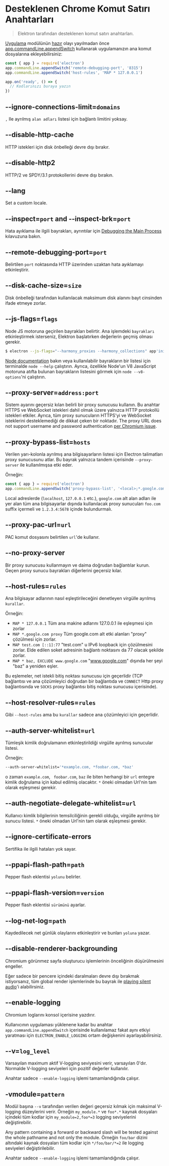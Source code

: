 # Desteklenen Chrome Komut Satırı Anahtarları

> Elektron tarafından desteklenen komut satırı anahtarları.

[Uygulama](app.md) modülünün [hazır](app.md#event-ready) olayı yayılmadan önce [app.commandLine.appendSwitch](app.md#appcommandlineappendswitchswitch-value) kullanarak uygulamanızın ana komut dosyalarına ekleyebilirsiniz:

```javascript
const { app } = require('electron')
app.commandLine.appendSwitch('remote-debugging-port', '8315')
app.commandLine.appendSwitch('host-rules', 'MAP * 127.0.0.1')

app.on('ready', () => {
  // Kodlarınızı buraya yazın
})
```

## --ignore-connections-limit=`domains`

`,` Ile ayrılmış `alan adları` listesi için bağlantı limitini yoksay.

## --disable-http-cache

HTTP istekleri için disk önbelleği devre dışı bırakır.

## --disable-http2

HTTP/2 ve SPDY/3.1 protokollerini devre dışı bırakın.

## --lang

Set a custom locale.

## --inspect=`port` and --inspect-brk=`port`

Hata ayıklama ile ilgili bayrakları, ayrıntılar için [Debugging the Main Process](../tutorial/debugging-main-process.md) kılavuzuna bakın.

## --remote-debugging-port=`port`

Belirtilen `port` noktasında HTTP üzerinden uzaktan hata ayıklamayı etkinleştirir.

## --disk-cache-size=`size`

Disk önbelleği tarafından kullanılacak maksimum disk alanını bayt cinsinden ifade etmeye zorlar.

## --js-flags=`flags`

Node JS motoruna geçirilen bayrakları belirtir. Ana işlemdeki `bayrakları` etkinleştirmek isterseniz, Elektron başlatırken değerlerin geçmiş olması gerekir.

```sh
$ electron --js-flags="--harmony_proxies --harmony_collections" app'iniz
```

[Node documentation](https://nodejs.org/api/cli.html) bakın veya kullanılabilir bayrakların bir listesi için terminalde `node --help` çalıştırın. Ayrıca, özellikle Node'un V8 JavaScript motoruna atıfta bulunan bayrakların listesini görmek için `node --v8-options`'ni çalıştırın.

## --proxy-server=`address:port`

Sistem ayarını geçersiz kılan belirli bir proxy sunucusu kullanın. Bu anahtar HTTPS ve WebSocket istekleri dahil olmak üzere yalnızca HTTP protokollü istekleri etkiler. Ayrıca, tüm proxy sunucuların HTTPS'yi ve WebSocket isteklerini desteklemediği de dikkat çeken bir noktadır. The proxy URL does not support username and password authentication [per Chromium issue](https://bugs.chromium.org/p/chromium/issues/detail?id=615947).

## --proxy-bypass-list=`hosts`

Verilen yarı-kolonla ayrılmış ana bilgisayarların listesi için Electron talimatları proxy sunucusunu atlar. Bu bayrak yalnızca tandem içerisinde `--proxy-server` ile kullanılmışsa etki eder.

Örneğin:

```javascript
const { app } = require('electron')
app.commandLine.appendSwitch('proxy-bypass-list', '<local>;*.google.com;*foo.com;1.2.3.4:5678')
```

Local adreslerde (`localhost`, `127.0.0.1` etc.), `google.com` alt alan adları ile yer alan tüm ana bilgisayarlar dışında kullanılacak proxy sunucuları `foo.com` suffix içermeli ve `1.2.3.4:5678` içinde bulundurmalı.

## --proxy-pac-url=`url`

PAC komut dosyasını belirtilen `url`'de kullanır.

## --no-proxy-server

Bir proxy sunucusu kullanmayın ve daima doğrudan bağlantılar kurun. Geçen proxy sunucu bayrakları diğerlerini geçersiz kılar.

## --host-rules=`rules`

Ana bilgisayar adlarının nasıl eşleştirileceğini denetleyen virgülle ayrılmış `kurallar`.

Örneğin:

* `MAP * 127.0.0.1` Tüm ana makine adlarını 127.0.0.1 ile eşleşmesi için zorlar
* `MAP *.google.com proxy` Tüm google.com alt etki alanları "proxy" çözülmesi için zorlar.
* `MAP test.com [::1]:77` "test.com" u IPv6 loopback için çözülmesini zorlar. Elde edilen soket adresinin bağlantı noktasını da 77 olacak şekilde zorlar.
* `MAP * baz, EXCLUDE www.google.com` "www.google.com" dışında her şeyi "baz" a yeniden eşler.

Bu eşlemeler, net istekli bitiş noktası sunucusu için geçerlidir (TCP bağlantısı ve ana çözümleyici doğrudan bir bağlantıda ve `CONNECT` Http proxy bağlantısında ve `SOCKS` proxy bağlantısı bitiş noktası sunucusu içerisinde).

## --host-resolver-rules=`rules`

Gibi `--host-rules` ama bu `kurallar` sadece ana çözümleyici için geçerlidir.

## --auth-server-whitelist=`url`

Tümleşik kimlik doğrulamanın etkinleştirildiği virgülle ayrılmış sunucular listesi.

Örneğin:

```sh
--auth-server-whitelist='*example.com, *foobar.com, *baz'
```

o zaman `example.com`, ` foobar.com`, `baz` ile biten herhangi bir `url` entegre kimlik doğrulama için kabul edilmiş olacaktır. `*` öneki olmadan Url'nin tam olarak eşleşmesi gerekir.

## --auth-negotiate-delegate-whitelist=`url`

Kullanıcı kimlik bilgilerinin temsilciliğinin gerekli olduğu, virgülle ayrılmış bir sunucu listesi. `*` öneki olmadan Url'nin tam olarak eşleşmesi gerekir.

## --ignore-certificate-errors

Sertifika ile ilgili hataları yok sayar.

## --ppapi-flash-path=`path`

Pepper flash eklentisi `yolunu` belirler.

## --ppapi-flash-version=`version`

Pepper flash eklentisi `sürümünü` ayarlar.

## --log-net-log=`path`

Kaydedilecek net günlük olaylarını etkinleştirir ve bunları `yoluna` yazar.

## --disable-renderer-backgrounding

Chromium görünmez sayfa oluşturucu işlemlerinin önceliğinin düşürülmesini engeller.

Eğer sadece bir pencere içindeki daralmaları devre dışı bırakmak istiyorsanız, tüm global render işlemlerinde bu bayrak ile [playing silent audio](https://github.com/atom/atom/pull/9485/files)'i alabilirsiniz.

## --enable-logging

Chromium loglarını konsol içerisine yazdırır.

Kullanıcının uygulaması yüklenene kadar bu anahtar `app.commandLine.appendSwitch` içerisinde kullanılamaz fakat aynı etkiyi yaratması için `ELECTRON_ENABLE_LOGGING` ortam değişkenini ayarlayabilirsiniz.

## --v=`log_level`

Varsayılan maximum aktif V-logging seviyesini verir, varsayılan 0'dır. Normalde V-logging seviyeleri için pozitif değerler kullanılır.

Anahtar sadece `--enable-logging` işlemi tamamlandığında çalışır.

## -vmodule=`pattern`

Modül başına `--v` tarafından verilen değeri geçersiz kılmak için maksimal V-logging düzeylerini verir. Örneğin `my_module.*` ve `foo*.*` kaynak dosyaları içindeki tüm kodlar için `my_module=2,foo*=3` logging seviyelerini değiştirebilir.

Any pattern containing a forward or backward slash will be tested against the whole pathname and not only the module. Örneğin `foo/bar` dizini altındaki kaynak dosyaları tüm kodlar için `*/foo/bar/*=2` ile logging seviyeleri değiştirilebilir.

Anahtar sadece `--enable-logging` işlemi tamamlandığında çalışır.